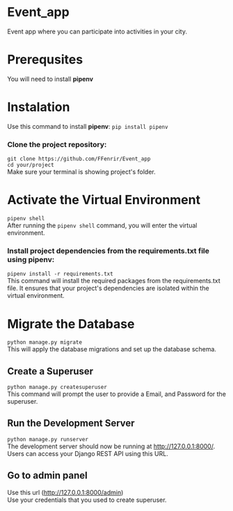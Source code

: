 # Event_app
Event app where you can participate into activities in your city.

# Prerequsites
You will need to install **pipenv**

# Instalation
Use this command to install **pipenv**: `pip install pipenv`


### Clone the project repository:
`git clone https://github.com/FFenrir/Event_app`<br>
`cd your/project`<br>
Make sure your terminal is showing project's folder.

# Activate the Virtual Environment

`pipenv shell`<br>
After running the `pipenv shell` command, you will enter the virtual environment.

### Install project dependencies from the requirements.txt file using pipenv:

`pipenv install -r requirements.txt`<br>
This command will install the required packages from the requirements.txt file. It ensures that your project's dependencies are isolated within the virtual environment.


# Migrate the Database

`python manage.py migrate`<br>
This will apply the database migrations and set up the database schema.

## Create a Superuser

`python manage.py createsuperuser`<br>
This command will prompt the user to provide a Email, and Password for the superuser.


## Run the Development Server

`python manage.py runserver`<br>
The development server should now be running at http://127.0.0.1:8000/. Users can access your Django REST API using this URL.


## Go to admin panel
Use this url (http://127.0.0.1:8000/admin)<br>
Use your credentials that you used to create superuser.
